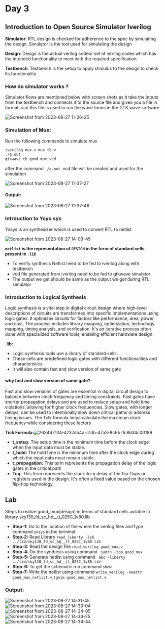 # Day 3
## Introduction to Open Source Simulator Iverilog
**Simulator**: RTL design is checked for adherence to the spec by simulating the design. Simulator is the tool used for simulating the design

**Design**: Design is the actual verilog codeor set of verilog codes which has the intended functionality to meet with the required specification

**Testbench**: Testbench is the setup to apply stimulus to the design to check its functionality
### How do simulator works ?
Simulator flows are mentioned below with screen shots as it take the inputs from the testbench and connects it to the source file and gives you a file in format .vcd this file is used to run the wave forms in the GTK wave software 

![Screenshot from 2023-08-27 11-26-25](https://github.com/KKiranR/pes_asic_class/assets/89727621/95a51807-9085-43af-a8d2-99994c1cfd56)

### Simulation of Mux:
Run the following commands to simulate mux
``` bash
iverilog mux.v mux_tb.v
./a.out
gtkwave tb_good_mux.vcd
```
after the command ```./a.out``` .vcd file will be created and used for the simulation 

![Screenshot from 2023-08-27 11-37-27](https://github.com/KKiranR/pes_asic_class/assets/89727621/1a954eb7-8128-4e35-8fc3-28bf7771822e)

#### Output:
![Screenshot from 2023-08-27 11-37-46](https://github.com/KKiranR/pes_asic_class/assets/89727621/bced5eb3-1873-4134-8304-9542a944ba90)

### Intrduction to Yoyo sys
Yosys is an synthesizer which is used to convert RTL to netlist

![Screenshot from 2023-08-27 14-09-45](https://github.com/KKiranR/pes_asic_class/assets/89727621/a0da34af-0739-4365-b2fe-c2a8b376f36a)

**`netlist` is the representation of `DESIGN` in the form of standard cells present in `.lib`**

- To verify synthesis Netlist need to be fed to iverilog along with testbench
- vcd file generated from iverilog need to be fed to gtkwave simulator
- The output we get should be same as the output we got during RTL simulator
### Introduction to Logical Synthesis
Logic synthesis is a vital step in digital circuit design where high-level descriptions of circuits are transformed into specific implementations using logic gates. It optimizes circuits for factors like performance, area, power, and cost. The process includes library mapping, optimization, technology mapping, timing analysis, and verification. It's an iterative process often done with specialized software tools, enabling efficient hardware design.

**.lib:**
- Logic synthesis tools use a library of standard cells.
-  These cells are predefined logic gates with different functionalities and characteristics
-  It will also contain fast and slow version of same gate
#### why fast and slow version of same gate?
Fast and slow versions of gates are essential in digital circuit design to balance between clock frequency and timing constraints. Fast gates have shorter propagation delays and are used to reduce setup and hold time violations, allowing for higher clock frequencies. Slow gates, with longer delays, can be used to intentionally slow down critical paths or address timing issues. The Tclk formula helps calculate the maximum clock frequency while considering these factors

**Tick Formula:**![263467104-4737db4a-c1db-47a3-8c6b-1c8634c00189](https://github.com/KKiranR/pes_asic_class/assets/89727621/b86eb254-5f71-4533-823e-1ae3dfc85877)

- **t_setup:** The setup time is the minimum time before the clock edge when the input data must be stable.
- **t_hold:** The hold time is the minimum time after the clock edge during which the input data must remain stable.
- **t_propagation:** This term represents the propagation delay of the logic gates in the critical path.
- **Tcq:** This term represents the clock-to-q delay of the flip-flops or registers used in the design. It's often a fixed value based on the chosen flip-flop technology.
## Lab
Steps to realize good_mux(design) in terms of standard cells avilable in library sky130_fd_sc_hd__tt_025C_1v80.lib
- **Step-1:** Go to the location of the where the verilog files and type command ```yosys``` in the terminal
- **Step-2:** Read Library ```read_liberty -lib ../lib/sky130_fd_sc_hd__tt_025C_1v80.lib``` 
- **Step-3:** Read the design File ```read_verilog good_mux.v```
- **Step-4:** Do the synthesis using command ``` synth -top good_mux```
- **Step-5:** Generate netlist using command ``` abc -liberty ../lib/sky130_fd_sc_hd__tt_025C_1v80.lib```
- **Step-6:** To get the schematic run command ```show```
- **Step-7:** Write the netlist using command ```write_verilog -noattr good_mux_netlist.v```,```!gvim good_mux_netlist.v```
### Output:
![Screenshot from 2023-08-27 14-31-45](https://github.com/KKiranR/pes_asic_class/assets/89727621/c1ec8177-ca0e-4174-bd3b-a9dfc1a68f7e)
![Screenshot from 2023-08-27 14-33-04](https://github.com/KKiranR/pes_asic_class/assets/89727621/954184c7-831a-4176-96f5-01541288afaa)
![Screenshot from 2023-08-27 14-34-05](https://github.com/KKiranR/pes_asic_class/assets/89727621/44ef39b3-ea90-4a4b-9c63-66fb388cfa9c)
![Screenshot from 2023-08-27 14-34-25](https://github.com/KKiranR/pes_asic_class/assets/89727621/64580477-e473-492d-9b02-e8aa682646a2)
![Screenshot from 2023-08-27 14-34-44](https://github.com/KKiranR/pes_asic_class/assets/89727621/42972a85-aa4d-4f44-8f14-7b6b318c9b54)




